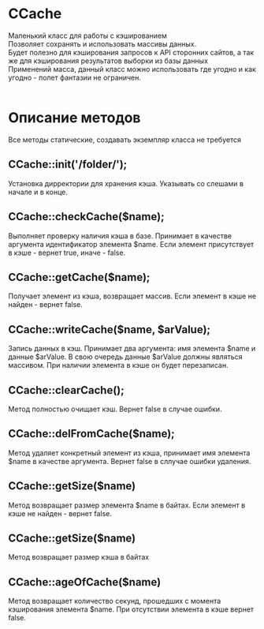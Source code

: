 # CCache
Маленький класс для работы с кэшированием<br>
Позволяет сохранять и использовать массивы данных.<br>
Будет полезно для кэширования запросов к API сторонних сайтов, а так же для кэширования результатов выборки из базы данных<br>
Применений масса, данный класс можно использовать где угодно и как угодно - полет фантазии не ограничен.<br>
<br>
# Описание методов
Все методы статические, создавать экземпляр класса не требуется<br>
## CCache::init('/folder/');<br>
Установка дирректории для хранения кэша. Указывать со слешами в начале и в конце.<br>
## CCache::checkCache($name);
Выполняет проверку наличия кэша в базе. Принимает в качестве аргумента идентификатор элемента $name. Если элемент присутствует в кэше - вернет true, иначе - false.
## CCache::getCache($name);
Получает элемент из кэша, возвращает массив. Если элемент в кэше не найден - вернет false.
## CCache::writeCache($name, $arValue);
Запись данных в кэш. Принимает два аргумента: имя элемента $name и данные $arValue. В свою очередь данные $arValue должны являться массивом. При наличии элемента в кэше он будет перезаписан.
## CCache::clearCache();
Метод полностью очищает кэш. Вернет false в случае ошибки.

## CCache::delFromCache($name);
Метод удаляет конкретный элемент из кэша, принимает имя элемента $name в качестве аргумента. Вернет false в сллучае ошибки удаления.

## CCache::getSize($name)
Метод возвращает размер элемента $name в байтах. Если элемент в кэше не найден - вернет false.

## CCache::getSize($name)
Метод возвращает размер кэша в байтах

## CCache::ageOfCache($name)
Метод возвращает количество секунд, прошедших с момента кэширования элемента $name. При отсутствии элемента в кэше вернет false.
